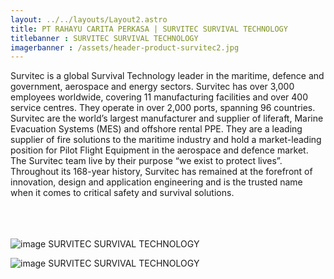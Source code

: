 ```yaml
---
layout: ../../layouts/Layout2.astro
title: PT RAHAYU CARITA PERKASA | SURVITEC SURVIVAL TECHNOLOGY
titlebanner : SURVITEC SURVIVAL TECHNOLOGY
imagerbanner : /assets/header-product-survitec2.jpg
---
```

Survitec is a global Survival Technology leader in the maritime, defence and government, aerospace and energy sectors. Survitec has over 3,000 employees worldwide, covering 11 manufacturing facilities and over 400 service centres. They operate in over 2,000 ports, spanning 96 countries. Survitec are the world’s largest manufacturer and supplier of liferaft, Marine Evacuation Systems (MES) and offshore rental PPE. They are a leading supplier of fire solutions to the maritime industry and hold a market-leading position for Pilot Flight Equipment in the aerospace and defence market. The Survitec team live by their purpose “we exist to protect lives”. Throughout its 168-year history, Survitec has remained at the forefront of innovation, design and application engineering and is the trusted name when it comes to critical safety and survival solutions.<br /><br /><br /><br />

![image SURVITEC SURVIVAL TECHNOLOGY](/assets/gambar-konten-survitec3.jpg)

![image SURVITEC SURVIVAL TECHNOLOGY](/assets/gambar-konten-survitec4.jpg)

